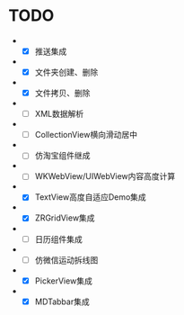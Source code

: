 # TODO

* - [x] 推送集成
* - [x] 文件夹创建、删除
* - [x] 文件拷贝、删除
* - [ ] XML数据解析
* - [ ] CollectionView横向滑动居中
* - [ ] 仿淘宝组件继成
* - [ ] WKWebView/UIWebView内容高度计算
* - [x] TextView高度自适应Demo集成
* - [x] ZRGridView集成
* - [ ] 日历组件集成
* - [ ] 仿微信运动拆线图
* - [x] PickerView集成
* - [x] MDTabbar集成

